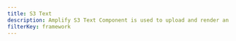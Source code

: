 ```yaml
---
title: S3 Text
description: Amplify S3 Text Component is used to upload and render an text from S3 bucket using an text key
filterKey: framework
---
```


<inline-fragment src="~/ui/storage/fragments/web/installation.md"></inline-fragment>

<inline-fragment framework="react" src="~/ui/storage/fragments/web/s3-text.md"></inline-fragment>
<inline-fragment framework="angular" src="~/ui/storage/fragments/web/s3-text.md"></inline-fragment>
<inline-fragment framework="vue" src="~/ui/storage/fragments/web/s3-text.md"></inline-fragment>
<inline-fragment framework="ionic" src="~/ui/storage/fragments/web/s3-text.md"></inline-fragment>
<inline-fragment framework="react-native" src="~/ui/storage/fragments/react-native/s3-text.md"></inline-fragment>